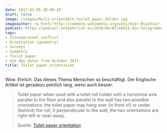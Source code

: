 ```yaml
---
date: 2017-02-05 20:40:19
draft: false
image: /images/Multi-orientable_toilet_paper_holder.jpg
imageauthor: <a href="http://commons.wikimedia.org/wiki/User:Blackcat" title="User:Blackcat">Blackcat</a>
podcast: https://podcast.entbehrlich.es/2020/04/07/eb021-die-hologrammrolle/
tags:
- Interpersonal conflict
- Orientation (geometry)
- Surveys
- Symmetry
- Toilet paper
- Use dmy dates from October 2013
title: Toilet paper orientation
---
```


Wow. Ehrlich. Das dieses Thema Menschen so beschäftigt. Der Englische
Artikel ist geradezu peinlich lang, wenn auch besser.

> Toilet paper when used with a toilet roll holder with a horizontal axle
> parallel to the floor and also parallel to the wall has two possible
> orientations: the toilet paper may hang over (in front of) or under (behind)
> the roll; if perpendicular to the wall, the two orientations are right-left or
> near-away.
>
> Quelle: [Toilet paper orientation](https://en.wikipedia.org/wiki/Toilet_paper_orientation)